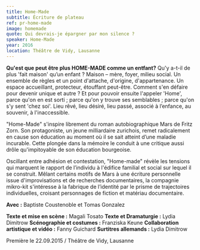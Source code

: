 ```yaml
---
title: Home-Made
subtitle: Écriture de plateau
ref: pr-home-made
image: homemade
quote: Qui devrais-je épargner par mon silence ?
speaker: Home-Made 
year: 2016
location: Théâtre de Vidy, Lausanne
---
```


**Qu'est que peut être plus HOME-MADE comme un entfant?**
Qu'y a-t-il de plus 'fait maison' qu’un enfant ? Maison – mère, foyer, milieu social. Un ensemble de règles et un point d'attache, d'origine, d'appartenance. Un espace accueillant, protecteur, étouffant peut-être. Comment s'en défaire pour devenir unique et autre ? Et pour pouvoir ensuite l'appeler 'Home', parce qu'on en est sorti ; parce qu'on y trouve ses semblables ; parce qu'on s'y sent 'chez soi'. Lieu rêvé, lieu désiré, lieu passé, associé à l’enfance, au souvenir, à l'inaccessible.

 
"Home-Made" s'inspire librement du roman autobiographique Mars de Fritz Zorn. Son protagoniste, un jeune milliardaire zurichois, remet radicalement en cause son éducation au moment où il se sait atteint d’une maladie incurable. Cette plongée dans la mémoire le conduit à une critique aussi drôle qu'impitoyable de son éducation bourgeoise.
 
Oscillant entre adhésion et contestation, "Home-made" révèle les tensions qui marquent le rapport de l’individu à l'édifice familial et social sur lequel il se construit. Mêlant certains motifs de Mars à une écriture personnelle issue d'improvisations et de recherches documentaires, la compagnie mikro-kit s'intéresse à la fabrique de l’identité par le prisme de trajectoires individuelles, croisant personnages de fiction et matériau documentaire.
 
 
**Avec :** 
Baptiste Coustenoble et Tomas Gonzalez
 
**Texte et mise en scène :** Magali Tosato
**Texte et Dramaturgie :** Lydia Dimitrow
**Scénographie et costumes :** Franziska Keune
**Collaboration artistique et vidéo :** Fanny Guichard
**Surtitres allemands :** Lydia Dimitrow
 
 
Première le 22.09.2015 / Théâtre de Vidy, Lausanne
